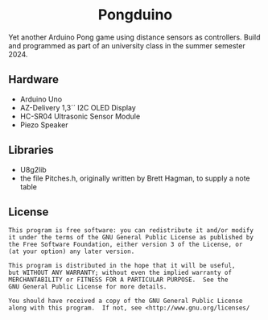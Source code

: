 <h1 align="center">
Pongduino
</h1>

Yet another Arduino Pong game using distance sensors as controllers. Build and programmed as part of an university class in the summer semester 2024.

## Hardware

- Arduino Uno
- AZ-Delivery 1,3´´ I2C OLED Display
- HC-SR04 Ultrasonic Sensor Module
- Piezo Speaker

## Libraries

- U8g2lib
- the file Pitches.h, originally written by Brett Hagman, to supply a note table

## License

    This program is free software: you can redistribute it and/or modify
    it under the terms of the GNU General Public License as published by
    the Free Software Foundation, either version 3 of the License, or
    (at your option) any later version.

    This program is distributed in the hope that it will be useful,
    but WITHOUT ANY WARRANTY; without even the implied warranty of
    MERCHANTABILITY or FITNESS FOR A PARTICULAR PURPOSE.  See the
    GNU General Public License for more details.

    You should have received a copy of the GNU General Public License
    along with this program.  If not, see <http://www.gnu.org/licenses/